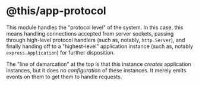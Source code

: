 @this/app-protocol
==================

This module handles the "protocol level" of the system. In this case, this means
handling connections accepted from server sockets, passing through high-level
protocol handlers (such as, notably, `http.Server`), and finally handing off to
a "highest-level" application instance (such as, notably `express.Application`)
for further disposition.

The "line of demarcation" at the top is that this instance _creates_ application
instances, but it does no _configuration_ of these instances. It merely emits
events on them to get them to handle requests.
